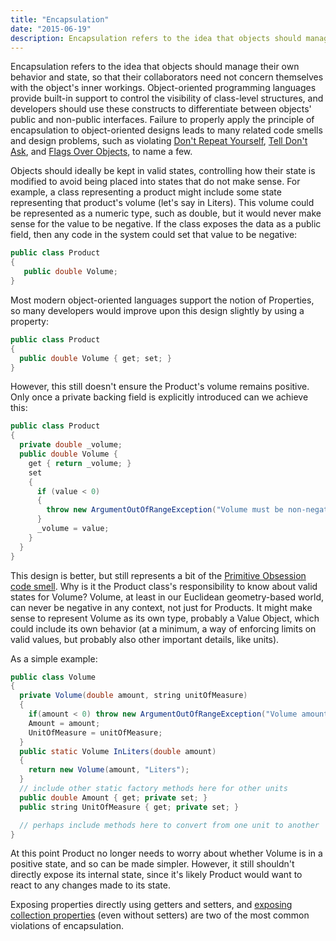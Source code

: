```yaml
---
title: "Encapsulation"
date: "2015-06-19"
description: Encapsulation refers to the idea that objects should manage their own behavior and state, so that their collaborators need not concern themselves with the object's inner workings.
---
```


Encapsulation refers to the idea that objects should manage their own behavior and state, so that their collaborators need not concern themselves with the object's inner workings. Object-oriented programming languages provide built-in support to control the visibility of class-level structures, and developers should use these constructs to differentiate between objects' public and non-public interfaces. Failure to properly apply the principle of encapsulation to object-oriented designs leads to many related code smells and design problems, such as violating [Don't Repeat Yourself](http://deviq.com/don-t-repeat-yourself/), [Tell Don't Ask](http://deviq.com/tell-dont-ask/), and [Flags Over Objects](http://deviq.com/flags-over-objects/), to name a few.

Objects should ideally be kept in valid states, controlling how their state is modified to avoid being placed into states that do not make sense. For example, a class representing a product might include some state representing that product's volume (let's say in Liters). This volume could be represented as a numeric type, such as double, but it would never make sense for the value to be negative. If the class exposes the data as a public field, then any code in the system could set that value to be negative:

```java
public class Product
{
   public double Volume;
}
```

Most modern object-oriented languages support the notion of Properties, so many developers would improve upon this design slightly by using a property:

```java
public class Product
{
  public double Volume { get; set; }
}
```

However, this still doesn't ensure the Product's volume remains positive. Only once a private backing field is explicitly introduced can we achieve this:

```java
public class Product
{
  private double _volume;
  public double Volume {
    get { return _volume; }
    set
    {
      if (value < 0)
      {
        throw new ArgumentOutOfRangeException("Volume must be non-negative.");
      }
      _volume = value;
    }
  }
}
```

This design is better, but still represents a bit of the [Primitive Obsession code smell](https://www.pluralsight.com/courses/refactoring-fundamentals). Why is it the Product class's responsibility to know about valid states for Volume? Volume, at least in our Euclidean geometry-based world, can never be negative in any context, not just for Products. It might make sense to represent Volume as its own type, probably a Value Object, which could include its own behavior (at a minimum, a way of enforcing limits on valid values, but probably also other important details, like units).

As a simple example:

```java
public class Volume
{
  private Volume(double amount, string unitOfMeasure)
  {
    if(amount < 0) throw new ArgumentOutOfRangeException("Volume amount must be non-negative.");
    Amount = amount;
    UnitOfMeasure = unitOfMeasure;
  }
  public static Volume InLiters(double amount)
  {
    return new Volume(amount, "Liters");
  }
  // include other static factory methods here for other units
  public double Amount { get; private set; }
  public string UnitOfMeasure { get; private set; }

  // perhaps include methods here to convert from one unit to another
}
```

At this point Product no longer needs to worry about whether Volume is in a positive state, and so can be made simpler. However, it still shouldn't directly expose its internal state, since it's likely Product would want to react to any changes made to its state.

Exposing properties directly using getters and setters, and [exposing collection properties](/exposing-collection-properties/) (even without setters) are two of the most common violations of encapsulation.
